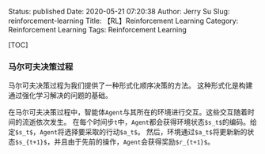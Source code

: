 Status: published
Date: 2020-05-21 07:20:38
Author: Jerry Su
Slug: reinforcement-learning
Title: 【RL】Reinforcement Learning
Category: Reinforcement Learning 
Tags: Reinforcement Learning 

[TOC]

### 马尔可夫决策过程

马尔可夫决策过程为我们提供了一种形式化顺序决策的方法。 这种形式化是构建通过强化学习解决的问题的基础。

在马尔可夫决策过程中，智能体`Agent`与其所在的环境进行交互。这些交互随着时间的流逝依次发生。 在每个时间步`t`中，`Agent`都会获得环境状态`$s_t$`的编码。给定`$s_t$`，`Agent`将选择要采取的行动`$a_t$`。 然后，环境通过`$a_t$`将更新新的状态`$s_{t+1}$`，并且由于先前的操作，`Agent`会获得奖励`$r_{t+1}$`。